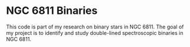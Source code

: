 # NGC 6811 Binaries
This code is part of my research on binary stars in NGC 6811. The goal of my project is to identify and study double-lined spectroscopic binaries in NGC 6811.
